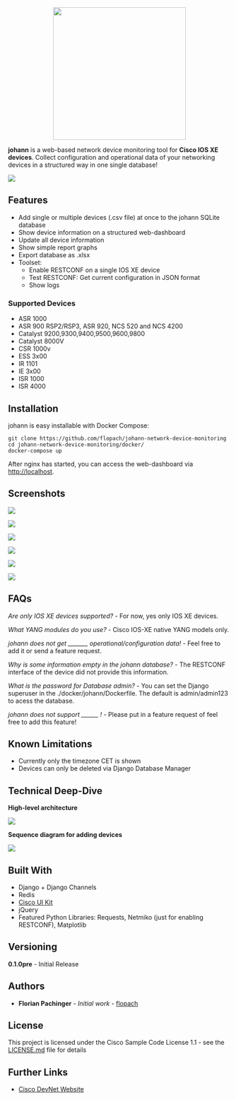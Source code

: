 <div align="center">
  <img width="300" src="images/logo/johann-logo-full.png">
</div>

**johann** is a web-based network device monitoring tool for **Cisco IOS XE devices**. Collect configuration and operational data of your networking devices in a structured way in one single database!

![](images/johann-teaser.png)

## Features

* Add single or multiple devices (.csv file) at once to the johann SQLite database
* Show device information on a structured web-dashboard
* Update all device information
* Show simple report graphs
* Export database as .xlsx
* Toolset:
	* Enable RESTCONF on a single IOS XE device
	* Test RESTCONF: Get current configuration in JSON format
	* Show logs

### Supported Devices

* ASR 1000
* ASR 900 RSP2/RSP3, ASR 920, NCS 520 and NCS 4200
* Catalyst 9200,9300,9400,9500,9600,9800
* Catalyst 8000V
* CSR 1000v
* ESS 3x00
* IR 1101
* IE 3x00
* ISR 1000
* ISR 4000

## Installation

johann is easy installable with Docker Compose:

```
git clone https://github.com/flopach/johann-network-device-monitoring
cd johann-network-device-monitoring/docker/
docker-compose up
```

After nginx has started, you can access the web-dashboard via [http://localhost](http://localhost).

## Screenshots

![](images/scr_add.png)

![](images/scr_all.png)

![](images/scr_detail.png)

![](images/scr_detail2.png)

![](images/scr_report.png)

![](images/scr_json.png)


## FAQs

*Are only IOS XE devices supported?* - For now, yes only IOS XE devices.

*What YANG modules do you use?* - Cisco IOS-XE native YANG models only.

*johann does not get _______ operational/configuration data!* - Feel free to add it or send a feature request.

*Why is some information empty in the johann database?* - The RESTCONF interface of the device did not provide this information.

*What is the password for Database admin?* - You can set the Django superuser in the ./docker/johann/Dockerfile. The default is admin/admin123 to acess the database.

*johann does not support ______ !* - Please put in a feature request of feel free to add this feature!

## Known Limitations

* Currently only the timezone CET is shown
* Devices can only be deleted via Django Database Manager 

## Technical Deep-Dive

**High-level architecture**

![](images/high-level-architecture.png)

**Sequence diagram for adding devices**

![](images/sequencediagram_add_device.png)

## Built With

* Django + Django Channels
* Redis
* [Cisco UI Kit](https://developer.cisco.com/site/uiux/)
* jQuery
* Featured Python Libraries: Requests, Netmiko (just for enabling RESTCONF), Matplotlib

## Versioning

**0.1.0pre** - Initial Release

## Authors

* **Florian Pachinger** - *Initial work* - [flopach](https://github.com/flopach)

## License

This project is licensed under the Cisco Sample Code License 1.1 - see the [LICENSE.md](LICENSE.md) file for details

## Further Links

* [Cisco DevNet Website](https://developer.cisco.com)
